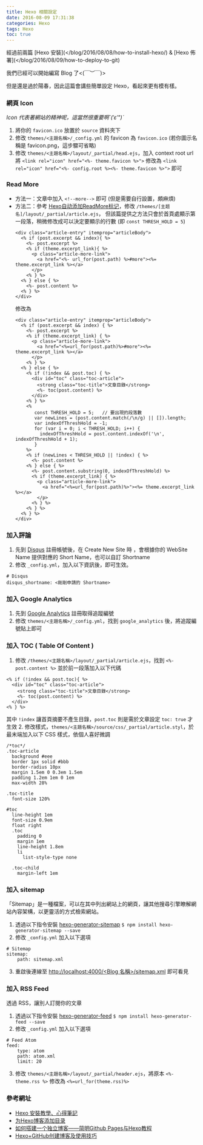 ```yaml
---
title: Hexo 相關設定
date: 2016-08-09 17:31:38
categories: Hexo
tags: Hexo
toc: true
---
```

經過前兩篇 [Hexo 安裝](</blog/2016/08/08/how-to-install-hexo/) &amp; [Hexo 佈署](</blog/2016/08/09/how-to-deploy-to-git)

我們已經可以開始編寫 Blog 了<(￣︶￣)>

但是還是過於陽春，因此這篇會講些簡單設定 Hexo，看起來更有模有樣。

### 網頁 Icon
_Icon 代表著網站的精神呢，這當然很重要啊ˋ(′ε‵")ˊ_
1. 將你的 `favicon.ico` 放置於 `source` 資料夾下
2. 修改 `themes/<主題名稱>/_config.yml` 的 favicon 為 `favicon.ico` (若你圖示名稱是 favicon.png，這步驟可省略)
3. 修改 `themes/<主題名稱>/layout/_partial/head.ejs`，加入 context root url
    將 `<link rel="icon" href="<%- theme.favicon %>">` 修改為 `<link rel="icon" href="<%- config.root %><%- theme.favicon %>">` 即可

### Read More
* 方法一：文章中加入 `<!--more-->` 即可 (但是需要自行設置，頗麻煩)
* 方法二：參考  [Hexo自动添加ReadMore标记](https://twiceyuan.com/2014/05/25/hexo%E8%87%AA%E5%8A%A8%E6%B7%BB%E5%8A%A0readmore%E6%A0%87%E8%AE%B0/)，修改 `/themes/[主题名]/layout/_partial/article.ejs`，
  但該篇提供之方法只會於首頁處顯示第一段落，稍微修改成可以決定要顯示的行數 (即 `const THRESH_HOLD = 5`)
    ```
    <div class="article-entry" itemprop="articleBody">
      <% if (post.excerpt && index){ %>
        <%- post.excerpt %>
        <% if (theme.excerpt_link){ %>
          <p class="article-more-link">
            <a href="<%- url_for(post.path) %>#more"><%= theme.excerpt_link %></a>
          </p>
        <% } %>
      <% } else { %>
        <%- post.content %>
      <% } %>
    </div>
    ```
    修改為
    ```
    <div class="article-entry" itemprop="articleBody">
      <% if (post.excerpt && index) { %>
        <%- post.excerpt %>
        <% if (theme.excerpt_link) { %>
          <p class="article-more-link">
            <a href="<%=url_for(post.path)%>#more"><%= theme.excerpt_link %></a>
          </p>
        <% } %>
      <% } else { %>
        <% if (!index && post.toc) { %>
          <div id="toc" class="toc-article">
            <strong class="toc-title">文章目錄</strong>
            <%- toc(post.content) %>
          </div>
        <% } %>
        <%
           const THRESH_HOLD = 5;   // 要出現的段落數
           var newLines = (post.content.match(/\n/g) || []).length;
           var indexOfThreshHold = -1;
           for (var i = 0; i < THRESH_HOLD; i++) {
             indexOfThreshHold = post.content.indexOf('\n', indexOfThreshHold + 1);
           }
        %>
        <% if (newLines < THRESH_HOLD || !index) { %>
          <%- post.content %>
        <% } else { %>
          <%- post.content.substring(0, indexOfThreshHold) %>
          <% if (theme.excerpt_link) { %>
            <p class="article-more-link">
              <a href="<%=url_for(post.path)%>"><%= theme.excerpt_link %></a>
            </p>
          <% } %>
        <% } %>
      <% } %>
    </div>
    ```

### 加入評論
1. 先到 [Disqus](http://disqus.com/) 註冊帳號後，在 Create New Site 時 ，會根據你的 WebSite Name 提供對應的 Short Name，也可以自訂 Shortname
2. 修改 `_config.yml`，加入以下資訊後，即可生效。
```
# Disqus
disqus_shortname: <剛剛申請的 Shortname>
```

### 加入 Google Analytics
1. 先到 [Google Analytics](https://www.google.com.tw/intl/zh-TW/analytics/) 註冊取得追蹤編號
2. 修改 `themes/<主題名稱>/_config.yml`，找到 `google_analytics`  後，將追蹤編號貼上即可

### 加入 TOC ( Table Of Content )
1. 修改 `/themes/<主題名稱>/layout/_partial/article.ejs`，找到 `<%- post.content %>` 並於前一段落加入以下代碼
  ```
  <% if (!index && post.toc){ %>
    <div id="toc" class="toc-article">
      <strong class="toc-title">文章目錄</strong>
      <%- toc(post.content) %>
    </div>
  <% } %>
  ```
  其中 `!index` 讓首頁摘要不產生目錄，`post.toc` 則是需於文章設定 `toc: true` 才生效
2. 修改樣式，`themes/<主題名稱>/source/css/_partial/article.styl`，於最末端加入以下 CSS 樣式，依個人喜好微調
```
/*toc*/
.toc-article
  background #eee
  border 1px solid #bbb
  border-radius 10px
  margin 1.5em 0 0.3em 1.5em
  padding 1.2em 1em 0 1em
  max-width 28%

.toc-title
  font-size 120%

#toc
  line-height 1em
  font-size 0.9em
  float right
  .toc
    padding 0
    margin 1em
    line-height 1.8em
    li
      list-style-type none

  .toc-child
    margin-left 1em
```

### 加入 sitemap
「Sitemap」是一種檔案，可以在其中列出網站上的網頁，讓其他搜尋引擎瞭解網站內容架構，以更靈活的方式檢索網站。
1. 透過以下指令安裝 [hexo-generator-sitemap](https://github.com/hexojs/hexo-generator-sitemap)
`$ npm install hexo-generator-sitemap --save`
2. 修改 `_config.yml` 加入以下選項
```
# Sitemap
sitemap:
    path: sitemap.xml
```
3. 重啟後連線至 [http://localhost:4000/&lt;Blog 名稱&gt;/sitemap.xml](#) 即可看見

### 加入 RSS Feed
透過 RSS，讓別人訂閱你的文章
1. 透過以下指令安裝 [hexo-generator-feed](https://github.com/hexojs/hexo-generator-feed)
`$ npm install hexo-generator-feed --save`
2. 修改 `_config.yml` 加入以下選項
```
# Feed Atom
feed:
    type: atom
    path: atom.xml
    limit: 20
```
3. 修改 `themes/<主題名稱>/layout/_partial/header.ejs`，將原本 `<%- theme.rss %>` 修改為 `<%=url_for(theme.rss)%>`

### 參考網址
* [Hexo 安裝教學、心得筆記](https://wwssllabcd.github.io/blog/2014/12/22/how-to-install-hexo/)
* [为Hexo博客添加目录](http://kuangqi.me/tricks/enable-table-of-contents-on-hexo/)
* [如何搭建一个独立博客——简明Github Pages与Hexo教程](http://www.jianshu.com/p/05289a4bc8b2)
* [Hexo+GitHub创建博客及使用技巧](http://longxdragon.github.io/2015/03/07/Hexo-GitHub-create-blog/)